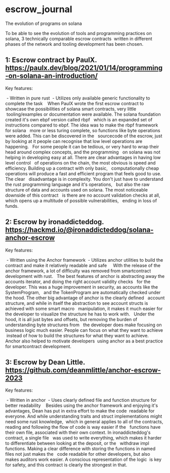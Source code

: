 # escrow_journal

The evolution of programs on solana

To be able to see the evolution of tools and programming practices on solana, 3 technically comparable escrow contracts 
written in different phases of the network and tooling development has been chosen.

## 1: Escrow contract by PaulX. https://paulx.dev/blog/2021/01/14/programming-on-solana-an-introduction/

Key features:

 - Written in pure rust
 - Utilizes only available generic functionality to complete the task
 
 When PaulX wrote the first escrow contract to showcase the possibilities of solana smart contracts, very little 
 tooling/examples or documentation were available. The solana foundation created it's own ebpf version called rbpf 
 which is an expanded set of instructions compared to ebpf. The idea was to make the rbpf framework for solana 
 more or less turing complete, so functions like byte operations were added. This can be discovered in the 
 sourcecode of the escrow, just by looking at it people can recognise that low level operations are happening. 
 For some people it can be tedious, or very hard to wrap their head around complex concepts, and the programming 
 on solana was not helping in developing easy at all. There are clear advantages in having low level control 
 of operations on the chain, the most obvious is speed and efficiency. Building up a contract with only basic, 
 computationally cheap operations will produce a fast and efficient program that feels good to use. The clear 
 disadvantage is in complexity. You don't just have to understand the rust programming language and it's operations, 
 but also the raw structure of data and accounts used on solana. The most noticeable downside of this contract 
 is there are no account validation checks at all, which opens up a multitude of possible vulnerabilities, 
 ending in loss of funds.    
 
## 2: Escrow by ironaddicteddog. https://hackmd.io/@ironaddicteddog/solana-anchor-escrow

Key features:

 - Written using the Anchor framework
 - Utilizes anchor utilities to build the contract and make it relatively readable and safe
  
 With the release of the anchor framework, a lot of difficulty was removed from smartcontract development with rust. 
 The best features of anchor is abstracting away the accounts iterator, and doing the right account validity checks 
 for the developer. This was a huge improvement in security, as accounts like the SystemProgram, 
 and the TokenProgram are automatically checked under the hood. The other big advantage of anchor is the clearly defined 
 account structure, and while in itself the abstraction to see account structs is achieved with some smart macro 
 manipulation, it makes it much easier for the developer to visualize the structure he has to work with. 
 Under the hood, it is all just bytes and offsets, but removing the burden of understanding byte structures from 
 the developer does make focusing on business logic much easier. People can focus on what they want to achieve 
 instead of how to build the structures for what they want to achieve. Anchor also helped to motivate developers
 using anchor as a best practice for smartcontract development.

## 3: Escrow by Dean Little. https://github.com/deanmlittle/anchor-escrow-2023

Key features:

 - Written in anchor
 - Uses clearly defined file and function structure for better readability
 
 Besides using the anchor framework and enjoying it's advantages, Dean has put in extra effort to make the code
 readable for everyone. And while understanding traits and struct implementations might need some rust knowledge,
 which in general applies to all of the contracts, reading and following the flow of code is way easier if the 
 functions have their own file, associated with their own context. In ironaddicteddog's contract, a single file 
 was used to write everything, which makes it harder to differentiate between looking at the deposit, or the 
 withdraw impl functions. Making a clear difference with storing the functions in named files not just makes the 
 code readable for other developers, but also makes auditors work easier. A conscious representation of the logic
 is key for safety, and this contract is clearly the strongest in that.